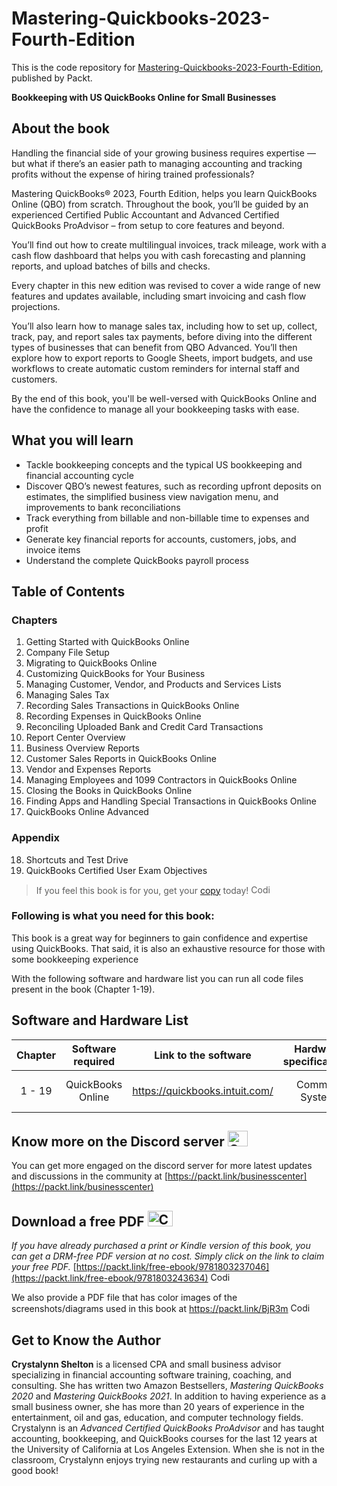 


# Mastering-Quickbooks-2023-Fourth-Edition 
This is the code repository for [Mastering-Quickbooks-2023-Fourth-Edition](https://www.packtpub.com/product/mastering-quickbooks-2023-fourth-edition/9781803243634), published by Packt.

**Bookkeeping with US QuickBooks Online for Small Businesses**

## About the book

Handling the financial side of your growing business requires expertise — but what if there’s an easier path to managing accounting and tracking profits without the expense of hiring trained professionals?

Mastering QuickBooks® 2023, Fourth Edition, helps you learn QuickBooks Online (QBO) from scratch. Throughout the book, you’ll be guided by an experienced Certified Public Accountant and Advanced Certified QuickBooks ProAdvisor – from setup to core features and beyond.

You’ll find out how to create multilingual invoices, track mileage, work with a cash flow dashboard that helps you with cash forecasting and planning reports, and upload batches of bills and checks.

Every chapter in this new edition was revised to cover a wide range of new features and updates available, including smart invoicing and cash flow projections.

You’ll also learn how to manage sales tax, including how to set up, collect, track, pay, and report sales tax payments, before diving into the different types of businesses that can benefit from QBO Advanced. You’ll then explore how to export reports to Google Sheets, import budgets, and use workflows to create automatic custom reminders for internal staff and customers.

By the end of this book, you'll be well-versed with QuickBooks Online and have the confidence to manage all your bookkeeping tasks with ease.

## What you will learn

- Tackle bookkeeping concepts and the typical US bookkeeping and financial accounting cycle
- Discover QBO’s newest features, such as recording upfront deposits on estimates, the simplified business view navigation menu, and improvements to bank reconciliations
- Track everything from billable and non-billable time to expenses and profit
- Generate key financial reports for accounts, customers, jobs, and invoice items
- Understand the complete QuickBooks payroll process

## Table of Contents
### Chapters
1. Getting Started with QuickBooks Online
2. Company File Setup
3. Migrating to QuickBooks Online
4. Customizing QuickBooks for Your Business
5. Managing Customer, Vendor, and Products and Services Lists
6. Managing Sales Tax  
7. Recording Sales Transactions in QuickBooks Online
8. Recording Expenses in QuickBooks Online
9. Reconciling Uploaded Bank and Credit Card Transactions
10. Report Center Overview
11. Business Overview Reports
12. Customer Sales Reports in QuickBooks Online
13. Vendor and Expenses Reports
14. Managing Employees and 1099 Contractors in QuickBooks Online
15. Closing the Books in QuickBooks Online
16. Finding Apps and Handling Special Transactions in QuickBooks Online
17. QuickBooks Online Advanced

### Appendix
18. Shortcuts and Test Drive
19. QuickBooks Certified User Exam Objectives



> If you feel this book is for you, get your [copy](https://www.amazon.com/Mastering-QuickBooks%C2%AE-2023-Bookkeeping-QuickBooks/dp/1803243635) today! <img alt="Coding" height="15" width="35"  src="https://media.tenor.com/ex_HDD_k5P8AAAAi/habbo-habbohotel.gif">


### Following is what you need for this book: ###

This book is a great way for beginners to gain confidence and expertise using QuickBooks. That said, it is also an exhaustive resource for those with some bookkeeping experience

With the following software and hardware list you can run all code files present in the book (Chapter 1-19).

## Software and Hardware List

| Chapter | Software required    | Link to the software    | Hardware specifications    | OS required    |
| :---:  | :---: | :---: |:---: | :---: |
| 1 - 19 | QuickBooks Online   | https://quickbooks.intuit.com/   | Common System   |  Windows or MacOS  |

## Know more on the Discord server <img alt="Coding" height="25" width="32"  src="https://cliply.co/wp-content/uploads/2021/08/372108630_DISCORD_LOGO_400.gif">

You can get more engaged on the discord server for more latest updates and discussions in the community at [https://packt.link/businesscenter](https://packt.link/businesscenter) 

## Download a free PDF <img alt="Coding" height="25" width="40" src="https://emergency.com.au/wp-content/uploads/2021/03/free.gif">

_If you have already purchased a print or Kindle version of this book, you can get a DRM-free PDF version at no cost. Simply click on the link to claim your free PDF._
[https://packt.link/free-ebook/9781803237046](https://packt.link/free-ebook/9781803243634) <img alt="Coding" height="15" width="35"  src="https://media.tenor.com/ex_HDD_k5P8AAAAi/habbo-habbohotel.gif">

We also provide a PDF file that has color images of the screenshots/diagrams used in this book at https://packt.link/BjR3m <img alt="Coding" height="15" width="35"  src="https://media.tenor.com/ex_HDD_k5P8AAAAi/habbo-habbohotel.gif">


## Get to Know the Author

**Crystalynn Shelton** is a licensed CPA and small business advisor specializing in financial accounting software training, coaching, and consulting. She has written two Amazon Bestsellers, _Mastering QuickBooks 2020_ and _Mastering QuickBooks 2021_. In addition to having experience as a small business owner, she has more than 20 years of experience in the entertainment, oil and gas, education, and computer technology fields. Crystalynn is an _Advanced Certified QuickBooks ProAdvisor_ and has taught accounting, bookkeeping, and QuickBooks courses for the last 12 years at the University of California at Los Angeles Extension. When she is not in the classroom, Crystalynn enjoys trying new restaurants and curling up with a good book!

